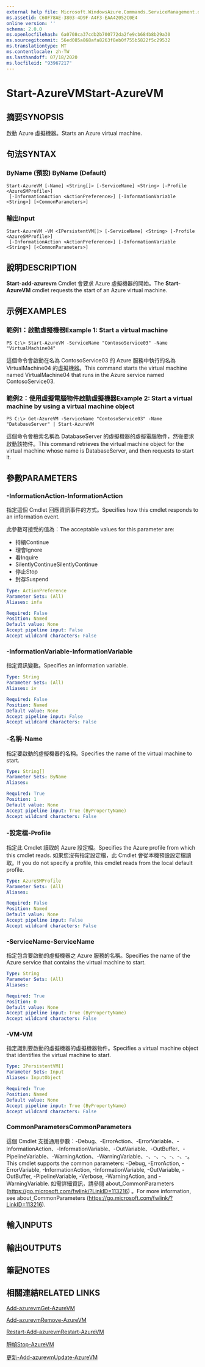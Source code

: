 ```yaml
---
external help file: Microsoft.WindowsAzure.Commands.ServiceManagement.dll-Help.xml
ms.assetid: C60F78AE-3803-4D9F-A4F3-EAA42052C0E4
online version: ''
schema: 2.0.0
ms.openlocfilehash: 6a0708ca37cdb2b700772da2fe9cb684b8b29a30
ms.sourcegitcommit: 56ed085a868afa8263f8eb0f755b5822f5c29532
ms.translationtype: MT
ms.contentlocale: zh-TW
ms.lasthandoff: 07/18/2020
ms.locfileid: "93967217"
---
```

# <span data-ttu-id="57c24-101">Start-AzureVM</span><span class="sxs-lookup"><span data-stu-id="57c24-101">Start-AzureVM</span></span>

## <span data-ttu-id="57c24-102">摘要</span><span class="sxs-lookup"><span data-stu-id="57c24-102">SYNOPSIS</span></span>
<span data-ttu-id="57c24-103">啟動 Azure 虛擬機器。</span><span class="sxs-lookup"><span data-stu-id="57c24-103">Starts an Azure virtual machine.</span></span>

## <span data-ttu-id="57c24-104">句法</span><span class="sxs-lookup"><span data-stu-id="57c24-104">SYNTAX</span></span>

### <span data-ttu-id="57c24-105">ByName (預設) </span><span class="sxs-lookup"><span data-stu-id="57c24-105">ByName (Default)</span></span>
```
Start-AzureVM [-Name] <String[]> [-ServiceName] <String> [-Profile <AzureSMProfile>]
 [-InformationAction <ActionPreference>] [-InformationVariable <String>] [<CommonParameters>]
```

### <span data-ttu-id="57c24-106">輸出</span><span class="sxs-lookup"><span data-stu-id="57c24-106">Input</span></span>
```
Start-AzureVM -VM <IPersistentVM[]> [-ServiceName] <String> [-Profile <AzureSMProfile>]
 [-InformationAction <ActionPreference>] [-InformationVariable <String>] [<CommonParameters>]
```

## <span data-ttu-id="57c24-107">說明</span><span class="sxs-lookup"><span data-stu-id="57c24-107">DESCRIPTION</span></span>
<span data-ttu-id="57c24-108">**Start-add-azurevm** Cmdlet 會要求 Azure 虛擬機器的開始。</span><span class="sxs-lookup"><span data-stu-id="57c24-108">The **Start-AzureVM** cmdlet requests the start of an Azure virtual machine.</span></span>

## <span data-ttu-id="57c24-109">示例</span><span class="sxs-lookup"><span data-stu-id="57c24-109">EXAMPLES</span></span>

### <span data-ttu-id="57c24-110">範例1：啟動虛擬機器</span><span class="sxs-lookup"><span data-stu-id="57c24-110">Example 1: Start a virtual machine</span></span>
```
PS C:\> Start-AzureVM -ServiceName "ContosoService03" -Name "VirtualMachine04"
```

<span data-ttu-id="57c24-111">這個命令會啟動在名為 ContosoService03 的 Azure 服務中執行的名為 VirtualMachine04 的虛擬機器。</span><span class="sxs-lookup"><span data-stu-id="57c24-111">This command starts the virtual machine named VirtualMachine04 that runs in the Azure service named ContosoService03.</span></span>

### <span data-ttu-id="57c24-112">範例2：使用虛擬電腦物件啟動虛擬機器</span><span class="sxs-lookup"><span data-stu-id="57c24-112">Example 2: Start a virtual machine by using a virtual machine object</span></span>
```
PS C:\> Get-AzureVM -ServiceName "ContosoService03" -Name "DatabaseServer" | Start-AzureVM
```

<span data-ttu-id="57c24-113">這個命令會檢索名稱為 DatabaseServer 的虛擬機器的虛擬電腦物件，然後要求啟動該物件。</span><span class="sxs-lookup"><span data-stu-id="57c24-113">This command retrieves the virtual machine object for the virtual machine whose name is DatabaseServer, and then requests to start it.</span></span>

## <span data-ttu-id="57c24-114">參數</span><span class="sxs-lookup"><span data-stu-id="57c24-114">PARAMETERS</span></span>

### <span data-ttu-id="57c24-115">-InformationAction</span><span class="sxs-lookup"><span data-stu-id="57c24-115">-InformationAction</span></span>
<span data-ttu-id="57c24-116">指定這個 Cmdlet 回應資訊事件的方式。</span><span class="sxs-lookup"><span data-stu-id="57c24-116">Specifies how this cmdlet responds to an information event.</span></span>

<span data-ttu-id="57c24-117">此參數可接受的值為：</span><span class="sxs-lookup"><span data-stu-id="57c24-117">The acceptable values for this parameter are:</span></span>

- <span data-ttu-id="57c24-118">持續</span><span class="sxs-lookup"><span data-stu-id="57c24-118">Continue</span></span>
- <span data-ttu-id="57c24-119">理會</span><span class="sxs-lookup"><span data-stu-id="57c24-119">Ignore</span></span>
- <span data-ttu-id="57c24-120">看</span><span class="sxs-lookup"><span data-stu-id="57c24-120">Inquire</span></span>
- <span data-ttu-id="57c24-121">SilentlyContinue</span><span class="sxs-lookup"><span data-stu-id="57c24-121">SilentlyContinue</span></span>
- <span data-ttu-id="57c24-122">停止</span><span class="sxs-lookup"><span data-stu-id="57c24-122">Stop</span></span>
- <span data-ttu-id="57c24-123">封存</span><span class="sxs-lookup"><span data-stu-id="57c24-123">Suspend</span></span>

```yaml
Type: ActionPreference
Parameter Sets: (All)
Aliases: infa

Required: False
Position: Named
Default value: None
Accept pipeline input: False
Accept wildcard characters: False
```

### <span data-ttu-id="57c24-124">-InformationVariable</span><span class="sxs-lookup"><span data-stu-id="57c24-124">-InformationVariable</span></span>
<span data-ttu-id="57c24-125">指定資訊變數。</span><span class="sxs-lookup"><span data-stu-id="57c24-125">Specifies an information variable.</span></span>

```yaml
Type: String
Parameter Sets: (All)
Aliases: iv

Required: False
Position: Named
Default value: None
Accept pipeline input: False
Accept wildcard characters: False
```

### <span data-ttu-id="57c24-126">-名稱</span><span class="sxs-lookup"><span data-stu-id="57c24-126">-Name</span></span>
<span data-ttu-id="57c24-127">指定要啟動的虛擬機器的名稱。</span><span class="sxs-lookup"><span data-stu-id="57c24-127">Specifies the name of the virtual machine to start.</span></span>

```yaml
Type: String[]
Parameter Sets: ByName
Aliases: 

Required: True
Position: 1
Default value: None
Accept pipeline input: True (ByPropertyName)
Accept wildcard characters: False
```

### <span data-ttu-id="57c24-128">-設定檔</span><span class="sxs-lookup"><span data-stu-id="57c24-128">-Profile</span></span>
<span data-ttu-id="57c24-129">指定此 Cmdlet 讀取的 Azure 設定檔。</span><span class="sxs-lookup"><span data-stu-id="57c24-129">Specifies the Azure profile from which this cmdlet reads.</span></span>
<span data-ttu-id="57c24-130">如果您沒有指定設定檔，此 Cmdlet 會從本機預設設定檔讀取。</span><span class="sxs-lookup"><span data-stu-id="57c24-130">If you do not specify a profile, this cmdlet reads from the local default profile.</span></span>

```yaml
Type: AzureSMProfile
Parameter Sets: (All)
Aliases: 

Required: False
Position: Named
Default value: None
Accept pipeline input: False
Accept wildcard characters: False
```

### <span data-ttu-id="57c24-131">-ServiceName</span><span class="sxs-lookup"><span data-stu-id="57c24-131">-ServiceName</span></span>
<span data-ttu-id="57c24-132">指定包含要啟動的虛擬機器之 Azure 服務的名稱。</span><span class="sxs-lookup"><span data-stu-id="57c24-132">Specifies the name of the Azure service that contains the virtual machine to start.</span></span>

```yaml
Type: String
Parameter Sets: (All)
Aliases: 

Required: True
Position: 0
Default value: None
Accept pipeline input: True (ByPropertyName)
Accept wildcard characters: False
```

### <span data-ttu-id="57c24-133">-VM</span><span class="sxs-lookup"><span data-stu-id="57c24-133">-VM</span></span>
<span data-ttu-id="57c24-134">指定識別要啟動的虛擬機器的虛擬機器物件。</span><span class="sxs-lookup"><span data-stu-id="57c24-134">Specifies a virtual machine object that identifies the virtual machine to start.</span></span>

```yaml
Type: IPersistentVM[]
Parameter Sets: Input
Aliases: InputObject

Required: True
Position: Named
Default value: None
Accept pipeline input: True (ByPropertyName)
Accept wildcard characters: False
```

### <span data-ttu-id="57c24-135">CommonParameters</span><span class="sxs-lookup"><span data-stu-id="57c24-135">CommonParameters</span></span>
<span data-ttu-id="57c24-136">這個 Cmdlet 支援通用參數：-Debug、-ErrorAction、-ErrorVariable、-InformationAction、-InformationVariable、-OutVariable、-OutBuffer、-PipelineVariable、-WarningAction、-WarningVariable、-、-、-、-、-、-。</span><span class="sxs-lookup"><span data-stu-id="57c24-136">This cmdlet supports the common parameters: -Debug, -ErrorAction, -ErrorVariable, -InformationAction, -InformationVariable, -OutVariable, -OutBuffer, -PipelineVariable, -Verbose, -WarningAction, and -WarningVariable.</span></span> <span data-ttu-id="57c24-137">如需詳細資訊，請參閱 about_CommonParameters (https://go.microsoft.com/fwlink/?LinkID=113216) 。</span><span class="sxs-lookup"><span data-stu-id="57c24-137">For more information, see about_CommonParameters (https://go.microsoft.com/fwlink/?LinkID=113216).</span></span>

## <span data-ttu-id="57c24-138">輸入</span><span class="sxs-lookup"><span data-stu-id="57c24-138">INPUTS</span></span>

## <span data-ttu-id="57c24-139">輸出</span><span class="sxs-lookup"><span data-stu-id="57c24-139">OUTPUTS</span></span>

## <span data-ttu-id="57c24-140">筆記</span><span class="sxs-lookup"><span data-stu-id="57c24-140">NOTES</span></span>

## <span data-ttu-id="57c24-141">相關連結</span><span class="sxs-lookup"><span data-stu-id="57c24-141">RELATED LINKS</span></span>

[<span data-ttu-id="57c24-142">Add-azurevm</span><span class="sxs-lookup"><span data-stu-id="57c24-142">Get-AzureVM</span></span>](./Get-AzureVM.md)

[<span data-ttu-id="57c24-143">Add-azurevm</span><span class="sxs-lookup"><span data-stu-id="57c24-143">Remove-AzureVM</span></span>](./Remove-AzureVM.md)

[<span data-ttu-id="57c24-144">Restart-Add-azurevm</span><span class="sxs-lookup"><span data-stu-id="57c24-144">Restart-AzureVM</span></span>](./Restart-AzureVM.md)

[<span data-ttu-id="57c24-145">靜幀</span><span class="sxs-lookup"><span data-stu-id="57c24-145">Stop-AzureVM</span></span>](./Stop-AzureVM.md)

[<span data-ttu-id="57c24-146">更新-Add-azurevm</span><span class="sxs-lookup"><span data-stu-id="57c24-146">Update-AzureVM</span></span>](./Update-AzureVM.md)


